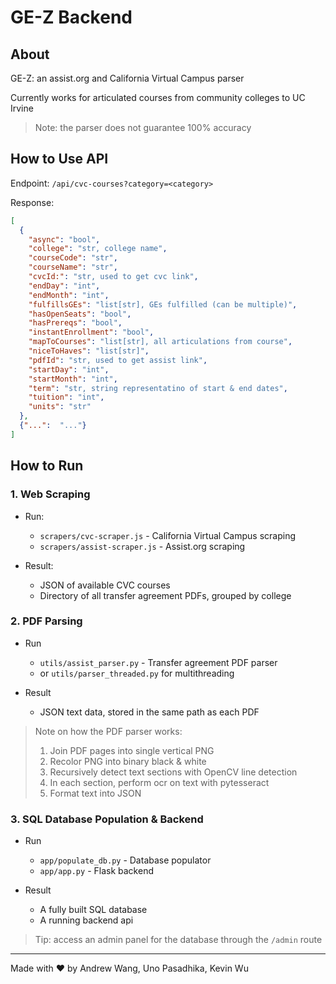# GE-Z Backend

## About 

GE-Z: an assist.org and California Virtual Campus parser

Currently works for articulated courses from community colleges to UC Irvine
>Note: the parser does not guarantee 100% accuracy


## How to Use API

Endpoint: `/api/cvc-courses?category=<category>`

Response: 
```json
[
  {
    "async": "bool",
    "college": "str, college name",
    "courseCode": "str",
    "courseName": "str",
    "cvcId:": "str, used to get cvc link",
    "endDay": "int",
    "endMonth": "int",
    "fulfillsGEs": "list[str], GEs fulfilled (can be multiple)",
    "hasOpenSeats": "bool",
    "hasPrereqs": "bool",
    "instantEnrollment": "bool",
    "mapToCourses": "list[str], all articulations from course",
    "niceToHaves": "list[str]",
    "pdfId": "str, used to get assist link",
    "startDay": "int",
    "startMonth": "int",
    "term": "str, string representatino of start & end dates",
    "tuition": "int",
    "units": "str"
  },
  {"...":  "..."}
]

```


## How to Run

### 1. Web Scraping

* Run:
  * `scrapers/cvc-scraper.js` - California Virtual Campus scraping
  * `scrapers/assist-scraper.js` - Assist.org scraping


* Result:
  * JSON of available CVC courses 
  * Directory of all transfer agreement PDFs, grouped by college

### 2. PDF Parsing

* Run
  * `utils/assist_parser.py` - Transfer agreement PDF parser
  *  or `utils/parser_threaded.py` for multithreading
  

* Result
  * JSON text data, stored in the same path as each PDF
  
> Note on how the PDF parser works: 
> 1. Join PDF pages into single vertical PNG
> 2. Recolor PNG into binary black & white
> 3. Recursively detect text sections with OpenCV line detection
> 4. In each section, perform ocr on text with pytesseract
> 5. Format text into JSON


### 3. SQL Database Population & Backend

* Run
  * `app/populate_db.py` - Database populator
  * `app/app.py` - Flask backend


* Result
  * A fully built SQL database
  * A running backend api

> Tip: access an admin panel for the database through the `/admin` route


---
Made with ❤️ by Andrew Wang, Uno Pasadhika, Kevin Wu
